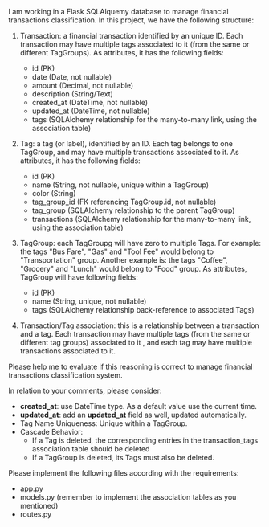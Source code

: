 I am working in a Flask SQLAlquemy database to manage financial transactions classification. In this project, we have the following structure: 

1. Transaction: a financial transaction identified by an unique ID. Each transaction may have multiple tags associated to it (from the same or different TagGroups). As attributes, it has the following fields:
    - id (PK)
    - date (Date, not nullable)
    - amount (Decimal, not nullable)
    - description (String/Text)
    - created_at (DateTime, not nullable)
    - updated_at (DateTime, not nullable)
    - tags (SQLAlchemy relationship for the many-to-many link, using the association table)

3. Tag: a tag (or label), identified by an ID. Each tag belongs to one TagGroup, and may have multiple transactions associated to it. As attributes, it has the following fields:
    - id (PK)
    - name (String, not nullable, unique within a TagGroup)
    - color (String)
    - tag_group_id (FK referencing TagGroup.id, not nullable)
    - tag_group (SQLAlchemy relationship to the parent TagGroup)
    - transactions (SQLAlchemy relationship for the many-to-many link, using the association table)

4. TagGroup: each TagGroupg will have zero to multiple Tags. For example: the tags "Bus Fare", "Gas" and "Tool Fee" would belong to "Transportation" group. Another example is: the tags "Coffee", "Grocery" and "Lunch" would belong to "Food" group. As attributes, TagGroup will have following fields:
    - id (PK)
    - name (String, unique, not nullable)
    - tags (SQLAlchemy relationship back-reference to associated Tags)

5. Transaction/Tag association: this is a relationship between a transaction and a tag. Each transaction may have multiple tags (from the same or different tag groups) associated to it , and each tag may have multiple transactions associated to it.

Please help me to evaluate if this reasoning is correct to manage financial transactions classification system.




In relation to your comments, please consider:

- **created_at**: use DateTime type. As a default value use the current time.
- **updated_at**: add an **updated_at** field as well, updated automatically.
- Tag Name Uniqueness: Unique within a TagGroup.
- Cascade Behavior:
  - If a Tag is deleted, the corresponding entries in the transaction_tags association table should be deleted 
  - If a TagGroup is deleted, its Tags must also be deleted.

Please implement the following files according with the requirements:
- app.py
- models.py (remember to implement the association tables as you mentioned)
- routes.py
